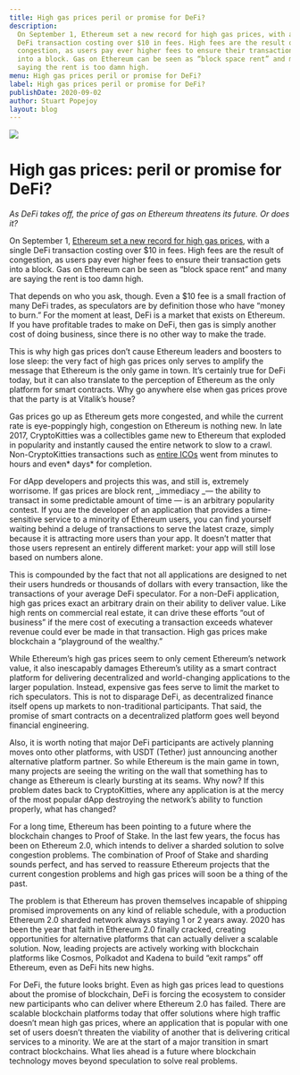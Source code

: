 ```yaml
---
title: High gas prices peril or promise for DeFi?
description:
  On September 1, Ethereum set a new record for high gas prices, with a single
  DeFi transaction costing over $10 in fees. High fees are the result of
  congestion, as users pay ever higher fees to ensure their transaction gets
  into a block. Gas on Ethereum can be seen as “block space rent” and many are
  saying the rent is too damn high.
menu: High gas prices peril or promise for DeFi?
label: High gas prices peril or promise for DeFi?
publishDate: 2020-09-02
author: Stuart Popejoy
layout: blog
---
```


![](/assets/blog/2020/1_fynn5el1Ya3Q6F-TbBTFGg.webp)

# High gas prices: peril or promise for DeFi?

_As DeFi takes off, the price of gas on Ethereum threatens its future. Or does
it?_

On September 1,
[Ethereum set a new record for high gas prices](https://www.coindesk.com/ethereum-fees-record-highs-defi-expensive-tether),
with a single DeFi transaction costing over $10 in fees. High fees are the
result of congestion, as users pay ever higher fees to ensure their transaction
gets into a block. Gas on Ethereum can be seen as “block space rent” and many
are saying the rent is too damn high.

That depends on who you ask, though. Even a $10 fee is a small fraction of many
DeFi trades, as speculators are by definition those who have “money to burn.”
For the moment at least, DeFi is a market that exists on Ethereum. If you have
profitable trades to make on DeFi, then gas is simply another cost of doing
business, since there is no other way to make the trade.

This is why high gas prices don’t cause Ethereum leaders and boosters to lose
sleep: the very fact of high gas prices only serves to amplify the message that
Ethereum is the only game in town. It’s certainly true for DeFi today, but it
can also translate to the perception of Ethereum as the only platform for smart
contracts. Why go anywhere else when gas prices prove that the party is at
Vitalik’s house?

Gas prices go up as Ethereum gets more congested, and while the current rate is
eye-poppingly high, congestion on Ethereum is nothing new. In late 2017,
CryptoKitties was a collectibles game new to Ethereum that exploded in
popularity and instantly caused the entire network to slow to a crawl.
Non-CryptoKitties transactions such as
[entire ICOs](https://www.coindesk.com/ethereums-cryptokitties-blockchain-deluge-sparks-ico-delay)
went from minutes to hours and even* days* for completion.

For dApp developers and projects this was, and still is, extremely worrisome. If
gas prices are block rent, _immediacy _— the ability to transact in some
predictable amount of time — is an arbitrary popularity contest. If you are the
developer of an application that provides a time-sensitive service to a minority
of Ethereum users, you can find yourself waiting behind a deluge of transactions
to serve the latest craze, simply because it is attracting more users than your
app. It doesn’t matter that those users represent an entirely different market:
your app will still lose based on numbers alone.

This is compounded by the fact that not all applications are designed to net
their users hundreds or thousands of dollars with every transaction, like the
transactions of your average DeFi speculator. For a non-DeFi application, high
gas prices exact an arbitrary drain on their ability to deliver value. Like high
rents on commercial real estate, it can drive these efforts “out of business” if
the mere cost of executing a transaction exceeds whatever revenue could ever be
made in that transaction. High gas prices make blockchain a “playground of the
wealthy.”

While Ethereum’s high gas prices seem to only cement Ethereum’s network value,
it also inescapably damages Ethereum’s utility as a smart contract platform for
delivering decentralized and world-changing applications to the larger
population. Instead, expensive gas fees serve to limit the market to rich
speculators. This is not to disparage DeFi, as decentralized finance itself
opens up markets to non-traditional participants. That said, the promise of
smart contracts on a decentralized platform goes well beyond financial
engineering.

Also, it is worth noting that major DeFi participants are actively planning
moves onto other platforms, with USDT (Tether) just announcing another
alternative platform partner. So while Ethereum is the main game in town, many
projects are seeing the writing on the wall that something has to change as
Ethereum is clearly bursting at its seams. Why now? If this problem dates back
to CryptoKitties, where any application is at the mercy of the most popular dApp
destroying the network’s ability to function properly, what has changed?

For a long time, Ethereum has been pointing to a future where the blockchain
changes to Proof of Stake. In the last few years, the focus has been on Ethereum
2.0, which intends to deliver a sharded solution to solve congestion problems.
The combination of Proof of Stake and sharding sounds perfect, and has served to
reassure Ethereum projects that the current congestion problems and high gas
prices will soon be a thing of the past.

The problem is that Ethereum has proven themselves incapable of shipping
promised improvements on any kind of reliable schedule, with a production
Ethereum 2.0 sharded network always staying 1 or 2 years away. 2020 has been the
year that faith in Ethereum 2.0 finally cracked, creating opportunities for
alternative platforms that can actually deliver a scalable solution. Now,
leading projects are actively working with blockchain platforms like Cosmos,
Polkadot and Kadena to build “exit ramps” off Ethereum, even as DeFi hits new
highs.

For DeFi, the future looks bright. Even as high gas prices lead to questions
about the promise of blockchain, DeFi is forcing the ecosystem to consider new
participants who can deliver where Ethereum 2.0 has failed. There are scalable
blockchain platforms today that offer solutions where high traffic doesn’t mean
high gas prices, where an application that is popular with one set of users
doesn’t threaten the viability of another that is delivering critical services
to a minority. We are at the start of a major transition in smart contract
blockchains. What lies ahead is a future where blockchain technology moves
beyond speculation to solve real problems.
